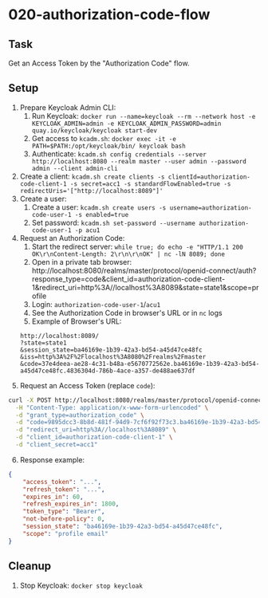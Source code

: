 # 020-authorization-code-flow

## Task
Get an Access Token by the "Authorization Code" flow.

## Setup
1. Prepare Keycloak Admin CLI:
	1. Run Keycloak: `docker run --name=keycloak --rm --network host -e KEYCLOAK_ADMIN=admin -e KEYCLOAK_ADMIN_PASSWORD=admin quay.io/keycloak/keycloak start-dev`
	2. Get access to `kcadm.sh`: `docker exec -it -e PATH=$PATH:/opt/keycloak/bin/ keycloak bash`
	3. Authenticate: `kcadm.sh config credentials --server http://localhost:8080 --realm master --user admin --password admin --client admin-cli`
2. Create a client: `kcadm.sh create clients -s clientId=authorization-code-client-1 -s secret=acc1 -s standardFlowEnabled=true -s redirectUris='["http://localhost:8089"]'`
3. Create a user:
     1. Create a user: `kcadm.sh create users -s username=authorization-code-user-1 -s enabled=true`
     2. Set password: `kcadm.sh set-password --username authorization-code-user-1 -p acu1`
4. Request an Authorization Code: 
	1. Start the redirect server: `while true; do echo -e "HTTP/1.1 200 OK\r\nContent-Length: 2\r\n\r\nOK" | nc -lN 8089; done`
    2. Open in a private tab browser: http://localhost:8080/realms/master/protocol/openid-connect/auth?response_type=code&client_id=authorization-code-client-1&redirect_uri=http%3A//localhost%3A8089&state=state1&scope=profile
    3. Login: `authorization-code-user-1`/`acu1`
    4. See the Authorization Code in browser's URL or in `nc` logs
    5. Example of Browser's URL:
    ```
    http://localhost:8089/
    ?state=state1
    &session_state=ba46169e-1b39-42a3-bd54-a45d47ce48fc
    &iss=http%3A%2F%2Flocalhost%3A8080%2Frealms%2Fmaster
    &code=37e4deea-ae28-4c31-b48a-e5670772562e.ba46169e-1b39-42a3-bd54-a45d47ce48fc.4836304d-786b-4ace-a357-de488ae637df
    ```
5. Request an Access Token (replace `code`):
```sh
curl -X POST http://localhost:8080/realms/master/protocol/openid-connect/token \
  -H "Content-Type: application/x-www-form-urlencoded" \
  -d "grant_type=authorization_code" \
  -d "code=9895dcc3-8b8d-481f-94d9-7cf6f92f73c3.ba46169e-1b39-42a3-bd54-a45d47ce48fc.4836304d-786b-4ace-a357-de488ae637df" \
  -d "redirect_uri=http%3A//localhost%3A8089" \
  -d "client_id=authorization-code-client-1" \
  -d "client_secret=acc1"
```
6. Response example:
```json
{
    "access_token": "...",
    "refresh_token": "...",
    "expires_in": 60,
    "refresh_expires_in": 1800,
    "token_type": "Bearer",
    "not-before-policy": 0,
    "session_state": "ba46169e-1b39-42a3-bd54-a45d47ce48fc",
    "scope": "profile email"
}
```

## Cleanup
1. Stop Keycloak: `docker stop keycloak`

